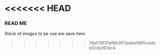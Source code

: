 <<<<<<< HEAD
=======
### **READ ME**
Stock of *images* to be use are save here 
>>>>>>> 7daf39f31afbb3ff3aabefd65cddae0c6e1614c4
